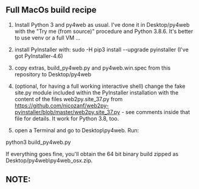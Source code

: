 ## Full MacOs build recipe
1. Install Python 3 and py4web as usual. I've done it in Desktop/py4web with the "Try me (from source)" procedure and Python 3.8.6. It's better to use venv or a full VM ...

1. install PyInstaller with:
sudo -H pip3 install --upgrade pyinstaller  (I've got PyInstaller-4.6)

1. copy extras, build_py4web.py and py4web.win.spec from this repository to Desktop/py4web

1. (optional, for having a full working interactive shell) change the fake site.py module included within the PyInstaller installation with the content of the files web2py.site_37.py
   from https://github.com/nicozanf/web2py-pyinstaller/blob/master/web2py.site_37.py - see comments inside that file for details. It work for Python 3.8, too.

1. open a Terminal and go to Desktop\py4web. Run:

python3 build_py4web.py

If everything goes fine, you'll obtain the 64 bit binary build zipped as Desktop/py4web\py4web_osx.zip.


## NOTE:



